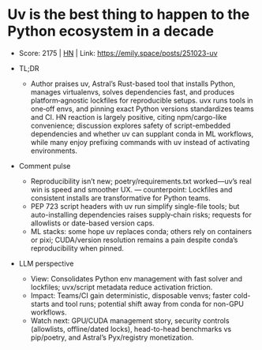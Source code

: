 # Uv is the best thing to happen to the Python ecosystem in a decade

- Score: 2175 | [HN](https://news.ycombinator.com/item?id=45751400) | Link: https://emily.space/posts/251023-uv

- TL;DR
    - Author praises uv, Astral’s Rust-based tool that installs Python, manages virtualenvs, solves dependencies fast, and produces platform‑agnostic lockfiles for reproducible setups. uvx runs tools in one‑off envs, and pinning exact Python versions standardizes teams and CI. HN reaction is largely positive, citing npm/cargo-like convenience; discussion explores safety of script-embedded dependencies and whether uv can supplant conda in ML workflows, while many enjoy prefixing commands with uv instead of activating environments.

- Comment pulse
    - Reproducibility isn’t new; poetry/requirements.txt worked—uv’s real win is speed and smoother UX. — counterpoint: Lockfiles and consistent installs are transformative for Python teams.
    - PEP 723 script headers with uv run simplify single-file tools; but auto-installing dependencies raises supply‑chain risks; requests for allowlists or date-based version caps.
    - ML stacks: some hope uv replaces conda; others rely on containers or pixi; CUDA/version resolution remains a pain despite conda’s reproducibility when pinned.

- LLM perspective
    - View: Consolidates Python env management with fast solver and lockfiles; uvx/script metadata reduce activation friction.
    - Impact: Teams/CI gain deterministic, disposable venvs; faster cold-starts and tool runs; potential shift away from conda for non-GPU workflows.
    - Watch next: GPU/CUDA management story, security controls (allowlists, offline/dated locks), head-to-head benchmarks vs pip/poetry, and Astral’s Pyx/registry monetization.
